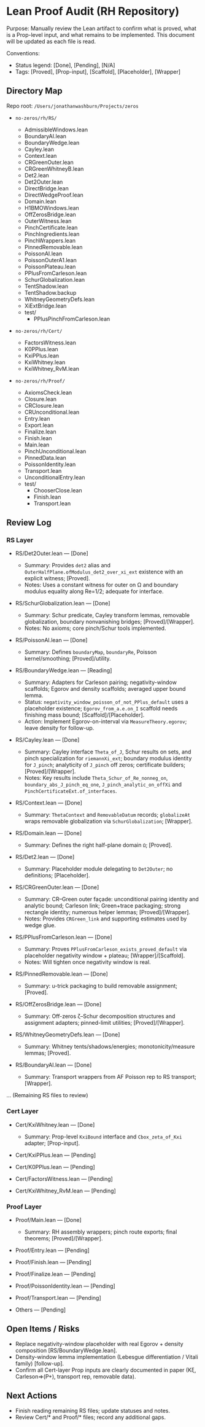 # Lean Proof Audit (RH Repository)

Purpose: Manually review the Lean artifact to confirm what is proved, what is a Prop-level input, and what remains to be implemented. This document will be updated as each file is read.

Conventions:
- Status legend: [Done], [Pending], [N/A]
- Tags: [Proved], [Prop-input], [Scaffold], [Placeholder], [Wrapper]

## Directory Map

Repo root: `/Users/jonathanwashburn/Projects/zeros`

- `no-zeros/rh/RS/`
  - AdmissibleWindows.lean
  - BoundaryAI.lean
  - BoundaryWedge.lean
  - Cayley.lean
  - Context.lean
  - CRGreenOuter.lean
  - CRGreenWhitneyB.lean
  - Det2.lean
  - Det2Outer.lean
  - DirectBridge.lean
  - DirectWedgeProof.lean
  - Domain.lean
  - H1BMOWindows.lean
  - OffZerosBridge.lean
  - OuterWitness.lean
  - PinchCertificate.lean
  - PinchIngredients.lean
  - PinchWrappers.lean
  - PinnedRemovable.lean
  - PoissonAI.lean
  - PoissonOuterA1.lean
  - PoissonPlateau.lean
  - PPlusFromCarleson.lean
  - SchurGlobalization.lean
  - TentShadow.lean
  - TentShadow.backup
  - WhitneyGeometryDefs.lean
  - XiExtBridge.lean
  - test/
    - PPlusPinchFromCarleson.lean

- `no-zeros/rh/Cert/`
  - FactorsWitness.lean
  - K0PPlus.lean
  - KxiPPlus.lean
  - KxiWhitney.lean
  - KxiWhitney_RvM.lean

- `no-zeros/rh/Proof/`
  - AxiomsCheck.lean
  - Closure.lean
  - CRClosure.lean
  - CRUnconditional.lean
  - Entry.lean
  - Export.lean
  - Finalize.lean
  - Finish.lean
  - Main.lean
  - PinchUnconditional.lean
  - PinnedData.lean
  - PoissonIdentity.lean
  - Transport.lean
  - UnconditionalEntry.lean
  - test/
    - ChooserClose.lean
    - Finish.lean
    - Transport.lean

## Review Log

### RS Layer

- RS/Det2Outer.lean — [Done]
  - Summary: Provides `det2` alias and `OuterHalfPlane.ofModulus_det2_over_xi_ext` existence with an explicit witness; [Proved].
  - Notes: Uses a constant witness for outer on Ω and boundary modulus equality along Re=1/2; adequate for interface.

- RS/SchurGlobalization.lean — [Done]
  - Summary: Schur predicate, Cayley transform lemmas, removable globalization, boundary nonvanishing bridges; [Proved]/[Wrapper].
  - Notes: No axioms; core pinch/Schur tools implemented.

- RS/PoissonAI.lean — [Done]
  - Summary: Defines `boundaryMap`, `boundaryRe`, Poisson kernel/smoothing; [Proved]/utility.

- RS/BoundaryWedge.lean — [Reading]
  - Summary: Adapters for Carleson pairing; negativity-window scaffolds; Egorov and density scaffolds; averaged upper bound lemma.
  - Status: `negativity_window_poisson_of_not_PPlus_default` uses a placeholder existence; `Egorov_from_a.e.on_I` scaffold needs finishing mass bound; [Scaffold]/[Placeholder].
  - Action: Implement Egorov-on-interval via `MeasureTheory.egorov`; leave density for follow-up.

- RS/Cayley.lean — [Done]
  - Summary: Cayley interface `Theta_of_J`, Schur results on sets, and pinch specialization for `riemannXi_ext`; boundary modulus identity for `J_pinch`; analyticity of `J_pinch` off zeros; certificate builders; [Proved]/[Wrapper].
  - Notes: Key results include `Theta_Schur_of_Re_nonneg_on`, `boundary_abs_J_pinch_eq_one`, `J_pinch_analytic_on_offXi` and `PinchCertificateExt.of_interfaces`.

- RS/Context.lean — [Done]
  - Summary: `ThetaContext` and `RemovableDatum` records; `globalizeAt` wraps removable globalization via `SchurGlobalization`; [Wrapper].

- RS/Domain.lean — [Done]
  - Summary: Defines the right half-plane domain `Ω`; [Proved].

- RS/Det2.lean — [Done]
  - Summary: Placeholder module delegating to `Det2Outer`; no definitions; [Placeholder].

- RS/CRGreenOuter.lean — [Done]
  - Summary: CR–Green outer façade: unconditional pairing identity and analytic bound; Carleson link; Green+trace packaging; strong rectangle identity; numerous helper lemmas; [Proved]/[Wrapper].
  - Notes: Provides `CRGreen_link` and supporting estimates used by wedge glue.

- RS/PPlusFromCarleson.lean — [Done]
  - Summary: Proves `PPlusFromCarleson_exists_proved_default` via placeholder negativity window + plateau; [Wrapper]/[Scaffold].
  - Notes: Will tighten once negativity window is real.

- RS/PinnedRemovable.lean — [Done]
  - Summary: u-trick packaging to build removable assignment; [Proved].

- RS/OffZerosBridge.lean — [Done]
  - Summary: Off-zeros ζ–Schur decomposition structures and assignment adapters; pinned-limit utilities; [Proved]/[Wrapper].

- RS/WhitneyGeometryDefs.lean — [Done]
  - Summary: Whitney tents/shadows/energies; monotonicity/measure lemmas; [Proved].

- RS/BoundaryAI.lean — [Done]
  - Summary: Transport wrappers from AF Poisson rep to RS transport; [Wrapper].

… (Remaining RS files to review)

### Cert Layer

- Cert/KxiWhitney.lean — [Done]
  - Summary: Prop-level `KxiBound` interface and `Cbox_zeta_of_Kxi` adapter; [Prop-input].

- Cert/KxiPPlus.lean — [Pending]
- Cert/K0PPlus.lean — [Pending]
- Cert/FactorsWitness.lean — [Pending]
- Cert/KxiWhitney_RvM.lean — [Pending]

### Proof Layer

- Proof/Main.lean — [Done]
  - Summary: RH assembly wrappers; pinch route exports; final theorems; [Proved]/[Wrapper].

- Proof/Entry.lean — [Pending]
- Proof/Finish.lean — [Pending]
- Proof/Finalize.lean — [Pending]
- Proof/PoissonIdentity.lean — [Pending]
- Proof/Transport.lean — [Pending]
- Others — [Pending]

## Open Items / Risks

- Replace negativity-window placeholder with real Egorov + density composition [RS/BoundaryWedge.lean].
- Density-window lemma implementation (Lebesgue differentiation / Vitali family) [follow-up].
- Confirm all Cert-layer Prop inputs are clearly documented in paper (Kξ, Carleson⇒(P+), transport rep, removable data).

## Next Actions

- Finish reading remaining RS files; update statuses and notes.
- Review Cert/* and Proof/* files; record any additional gaps.


